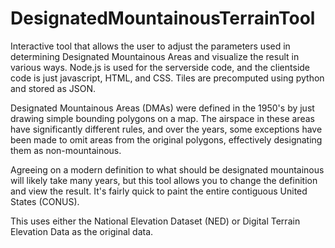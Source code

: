 # DesignatedMountainousTerrainTool
Interactive tool that allows the user to adjust the parameters used in determining Designated Mountainous Areas and visualize the result in various ways. Node.js is used for the serverside code, and the clientside code is just javascript, HTML, and CSS. Tiles are precomputed using python and stored as JSON.

Designated Mountainous Areas (DMAs) were defined in the 1950's by just drawing simple bounding polygons on a map. The airspace in these areas have significantly different rules, and over the years, some exceptions have been made to omit areas from the original polygons, effectively designating them as non-mountainous.

Agreeing on a modern definition to what should be designated mountainous will likely take many years, but this tool allows you to change the definition and view the result. It's fairly quick to paint the entire contiguous United States (CONUS).

This uses either the National Elevation Dataset (NED) or Digital Terrain Elevation Data as the original data.
